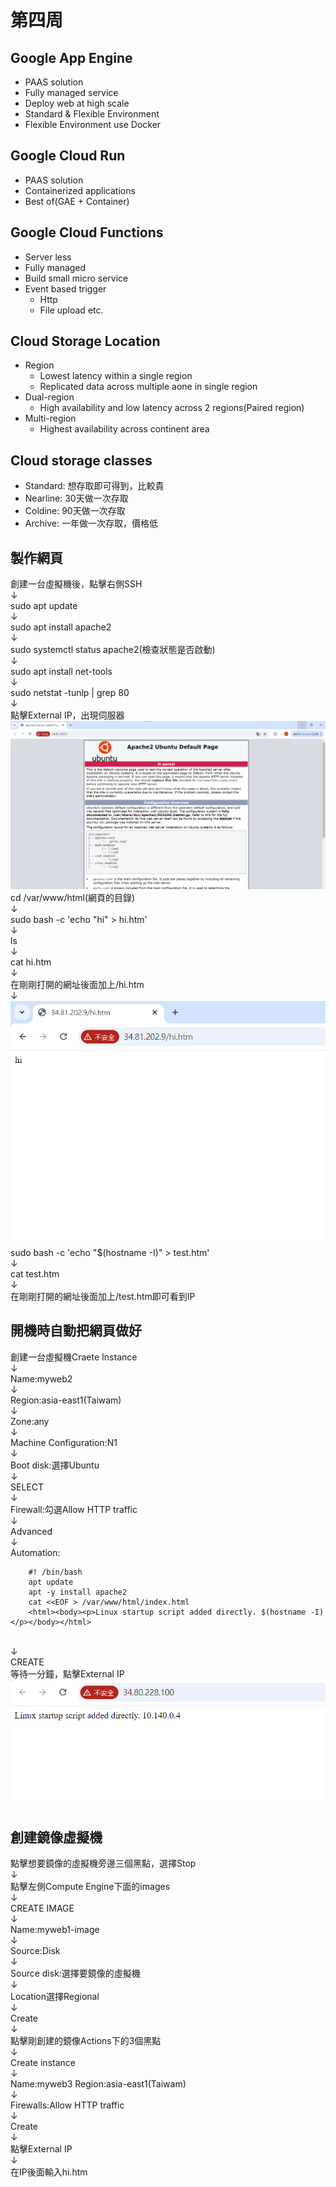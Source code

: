 # 第四周
## Google App Engine
* PAAS solution
* Fully managed service
* Deploy web at high scale
*  Standard & Flexible Environment
*  Flexible Environment use Docker
## Google Cloud Run
* PAAS solution
* Containerized applications
* Best of(GAE + Container)
## Google Cloud Functions
* Server less
* Fully managed
* Build small micro service
* Event based trigger
  * Http
  * File upload etc.
## Cloud Storage Location
* Region
  * Lowest latency within a single region
  * Replicated data across multiple aone in single region
* Dual-region
  * High availability and low latency across 2 regions(Paired region)
* Multi-region
  * Highest availability across continent area
## Cloud storage classes
* Standard: 想存取即可得到，比較貴
* Nearline: 30天做一次存取
* Coldine: 90天做一次存取
* Archive: 一年做一次存取，價格低
## 製作網頁
創建一台虛擬機後，點擊右側SSH<br>↓<br>
sudo apt update <br>↓<br>
sudo apt install apache2<br>↓<br>
sudo systemctl status apache2(檢查狀態是否啟動)<br>↓<br>
sudo apt install net-tools<br>↓<br>
sudo netstat -tunlp | grep 80<br>↓<br>
點擊External IP，出現伺服器
<img src="../pic/1001.png">
cd /var/www/html(網頁的目錄)<br>↓<br>
sudo bash -c 'echo "hi" > hi.htm'<br>↓<br>
ls<br>↓<br>
cat hi.htm<br>↓<br>
在剛剛打開的網址後面加上/hi.htm<br>↓<br>
<img src="../pic/1001-1.png">
sudo bash -c 'echo "$(hostname -I)" > test.htm'<br>↓<br>
cat test.htm<br>↓<br>
在剛剛打開的網址後面加上/test.htm即可看到IP
## 開機時自動把網頁做好
創建一台虛擬機Craete Instance<br>↓<br>
Name:myweb2<br>↓<br>
Region:asia-east1(Taiwam)<br>↓<br>
Zone:any<br>↓<br>
Machine Configuration:N1<br>↓<br>
Boot disk:選擇Ubuntu<br>↓<br>
SELECT<br>↓<br>
Firewall:勾選Allow HTTP traffic<br>↓<br>
Advanced<br>↓<br>
Automation: <br>
````
    #! /bin/bash
    apt update
    apt -y install apache2
    cat <<EOF > /var/www/html/index.html
    <html><body><p>Linux startup script added directly. $(hostname -I) </p></body></html>
````
<br>↓<br>
CREATE<br>
等待一分鐘，點擊External IP
<img src="../pic/1001-2.png">
## 創建鏡像虛擬機
點擊想要鏡像的虛擬機旁邊三個黑點，選擇Stop<br>↓<br>
點擊左側Compute Engine下面的images<br>↓<br>
CREATE IMAGE<br>↓<br>
Name:myweb1-image<br>↓<br>
Source:Disk<br>↓<br>
Source disk:選擇要鏡像的虛擬機<br>↓<br>
Location選擇Regional<br>↓<br>
Create<br>↓<br>
點擊剛創建的鏡像Actions下的3個黑點<br>↓<br>
Create instance<br>↓<br>
Name:myweb3
Region:asia-east1(Taiwam)<br>↓<br>
Firewalls:Allow HTTP traffic<br>↓<br>
Create<br>↓<br>
點擊External IP<br>↓<br>
在IP後面輸入hi.htm
